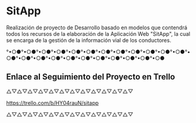 # SitApp
Realización de proyecto de Desarrollo basado en modelos que contendrá todos los recursos de la elaboración de la Aplicación Web "SitApp", la cual se encarga de la gestión de la información vial de los conductores.

°•○●°•○●°•○●°•○●°•○●°•○●°•○●°•○●°•○●°•○●°•○●°•○●°•○●°•○●°•○●°•○●°•○●°•○●°•○●°•○●°•○●°•○●°•○●

## Enlace al Seguimiento del Proyecto en Trello
△▽△▽△▽△▽△▽△▽△▽△▽△▽△▽△▽△▽

https://trello.com/b/HY04rauN/sitapp

△▽△▽△▽△▽△▽△▽△▽△▽△▽△▽△▽△▽


